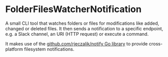 # FolderFilesWatcherNotification

A small CLI tool that watches folders or files for modifications like added, changed or deleted files. It then sends a notification to a specific endpoint, e.g. a Slack channel, an URI (HTTP request) or execute a command.

It makes use of the [github.com/rjeczalik/notify Go library](https://github.com/rjeczalik/notify) to provide cross-platform filesystem notifications.
